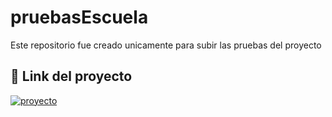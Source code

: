 # pruebasEscuela

Este repositorio fue creado unicamente para subir las pruebas del proyecto


## 🔗 Link del proyecto

[![proyecto](https://img.shields.io/badge/my_portfolio-000?style=for-the-badge&logo=ko-fi&logoColor=white)](https://github.com/JhRA9/proyectoGestorEscolar)
